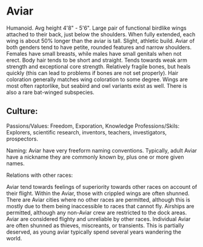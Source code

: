 # Aviar

Humanoid. Avg height 4'8" - 5'6". Large pair of functional birdlike wings attached to their back, just below the shoulders. When fully extended, each wing is about 50% longer than the aviar is tall.
Slight, athletic build. Aviar of both genders tend to have petite, rounded features and narrow shoulders. Females have small breasts, while males have small genitals when not erect. Body hair tends to be short and straight. Tends towards weak arm strength and exceptional core strength.
Relatively fragile bones, but heals quickly (this can lead to problems if bones are not set properly).
Hair coloration generally matches wing coloration to some degree.
Wings are most often raptorlike, but seabird and owl variants exist as well. There is also a rare bat-winged subspecies.

## Culture:

Passions/Values: Freedom, Exporation, Knowledge
Professions/Skils: Explorers, scientific research, inventors, teachers, investigators, prospectors.

Naming:
Aviar have very freeform naming conventions. 
Typically, adult Aviar have a nickname they are commonly known by, plus one or more given names. 

Relations with other races:

Aviar tend towards feelings of superiority towards other races on account of their flight. Within the Aviar, those with crippled wings are often shunned.
There are Aviar cities where no other races are permitted, although this is mostly due to them being inaccessible to races that cannot fly. Airships are permitted, although any non-Aviar crew are restricted to the dock areas.
Aviar are considered flighty and unreliable by other races.
Individual Aviar are often shunned as thieves, miscreants, or transients. This is partially deserved, as young aviar typically spend several years wandering the world.